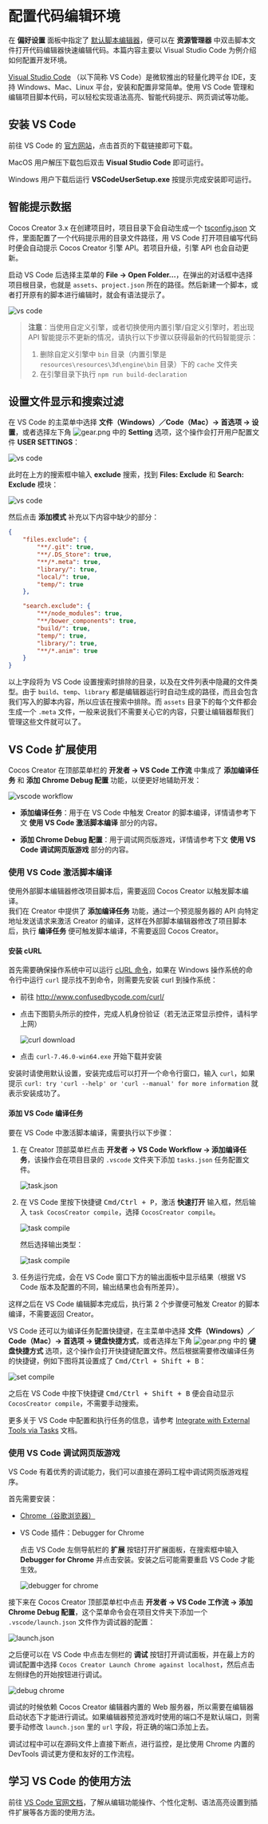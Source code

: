 # 配置代码编辑环境

在 **偏好设置** 面板中指定了 [默认脚本编辑器](../editor/preferences/index.md#%E5%A4%96%E9%83%A8%E7%A8%8B%E5%BA%8F)，便可以在 **资源管理器** 中双击脚本文件打开代码编辑器快速编辑代码。本篇内容主要以 Visual Studio Code 为例介绍如何配置开发环境。

[Visual Studio Code](https://code.visualstudio.com/) （以下简称 VS Code）是微软推出的轻量化跨平台 IDE，支持 Windows、Mac、Linux 平台，安装和配置非常简单。使用 VS Code 管理和编辑项目脚本代码，可以轻松实现语法高亮、智能代码提示、网页调试等功能。

## 安装 VS Code

前往 VS Code 的 [官方网站](https://code.visualstudio.com/)，点击首页的下载链接即可下载。

MacOS 用户解压下载包后双击 **Visual Studio Code** 即可运行。

Windows 用户下载后运行 **VSCodeUserSetup.exe** 按提示完成安装即可运行。

## 智能提示数据

Cocos Creator 3.x 在创建项目时，项目目录下会自动生成一个 [tsconfig.json](tsconfig.md) 文件，里面配置了一个代码提示用的目录文件路径，用 VS Code 打开项目编写代码时便会自动提示 Cocos Creator 引擎 API。若项目升级，引擎 API 也会自动更新。

启动 VS Code 后选择主菜单的 **File -> Open Folder...**，在弹出的对话框中选择项目根目录，也就是 `assets`、`project.json` 所在的路径。然后新建一个脚本，或者打开原有的脚本进行编辑时，就会有语法提示了。

![vs code](coding-setup/vscode.png)

> **注意**：当使用自定义引擎，或者切换使用内置引擎/自定义引擎时，若出现 API 智能提示不更新的情况，请执行以下步骤以获得最新的代码智能提示：
>
> 1. 删除自定义引擎中 `bin` 目录（内置引擎是 `resources\resources\3d\engine\bin` 目录）下的 `cache` 文件夹
> 2. 在引擎目录下执行 `npm run build-declaration`

## 设置文件显示和搜索过滤

在 VS Code 的主菜单中选择 **文件（Windows）／Code（Mac）-> 首选项 -> 设置**，或者选择左下角 ![gear.png](coding-setup/gear.png) 中的 **Setting** 选项，这个操作会打开用户配置文件 **USER SETTINGS**：

![vs code](coding-setup/vscode-setting.png)

此时在上方的搜索框中输入 **exclude** 搜索，找到 **Files: Exclude** 和 **Search: Exclude** 模块：

![vs code](coding-setup/vscode-exclude.png)

然后点击 **添加模式** 补充以下内容中缺少的部分：

```json
{
    "files.exclude": {
        "**/.git": true,
        "**/.DS_Store": true,
        "**/*.meta": true,
        "library/": true,
        "local/": true,
        "temp/": true
    },

    "search.exclude": {
        "**/node_modules": true,
        "**/bower_components": true,
        "build/": true,
        "temp/": true,
        "library/": true,
        "**/*.anim": true
    }
}
```

以上字段将为 VS Code 设置搜索时排除的目录，以及在文件列表中隐藏的文件类型。由于 `build`、`temp`、`library` 都是编辑器运行时自动生成的路径，而且会包含我们写入的脚本内容，所以应该在搜索中排除。而 `assets` 目录下的每个文件都会生成一个 `.meta` 文件，一般来说我们不需要关心它的内容，只要让编辑器帮我们管理这些文件就可以了。

## VS Code 扩展使用

Cocos Creator 在顶部菜单栏的 **开发者 -> VS Code 工作流** 中集成了 **添加编译任务** 和 **添加 Chrome Debug 配置** 功能，以便更好地辅助开发：

![vscode workflow](coding-setup/vscode-workflow.png)

- **添加编译任务**：用于在 VS Code 中触发 Creator 的脚本编译，详情请参考下文 **使用 VS Code 激活脚本编译** 部分的内容。

- **添加 Chrome Debug 配置**：用于调试网页版游戏，详情请参考下文 **使用 VS Code 调试网页版游戏** 部分的内容。

### 使用 VS Code 激活脚本编译

使用外部脚本编辑器修改项目脚本后，需要返回 Cocos Creator 以触发脚本编译。<br>
我们在 Creator 中提供了 **添加编译任务** 功能，通过一个预览服务器的 API 向特定地址发送请求来激活 Creator 的编译，这样在外部脚本编辑器修改了项目脚本后，执行 **编译任务** 便可触发脚本编译，不需要返回 Cocos Creator。

#### 安装 cURL

首先需要确保操作系统中可以运行 [cURL 命令](https://curl.haxx.se/)，如果在 Windows 操作系统的命令行中运行 `curl` 提示找不到命令，则需要先安装 curl 到操作系统：

- 前往 <http://www.confusedbycode.com/curl/>

- 点击下图箭头所示的控件，完成人机身份验证（若无法正常显示控件，请科学上网）

    ![curl download](coding-setup/curl-download.png)

- 点击 `curl-7.46.0-win64.exe` 开始下载并安装

安装时请使用默认设置，安装完成后可以打开一个命令行窗口，输入 `curl`，如果提示 `curl: try 'curl --help' or 'curl --manual' for more information` 就表示安装成功了。

#### 添加 VS Code 编译任务

要在 VS Code 中激活脚本编译，需要执行以下步骤：

1. 在 Creator 顶部菜单栏点击 **开发者 -> VS Code Workflow -> 添加编译任务**，该操作会在项目目录的 `.vscode` 文件夹下添加 `tasks.json` 任务配置文件。

    ![task.json](coding-setup/tasks-json.png)

2. 在 VS Code 里按下快捷键 <kbd>Cmd/Ctrl + P</kbd>，激活 **快速打开** 输入框，然后输入 `task CocosCreator compile`，选择 `CocosCreator compile`。

    ![task compile](coding-setup/task-compile.png)

    然后选择输出类型：

    ![task compile](coding-setup/run-task.png)

3. 任务运行完成，会在 VS Code 窗口下方的输出面板中显示结果（根据 VS Code 版本及配置的不同，输出结果也会有所差异）。

这样之后在 VS Code 编辑脚本完成后，执行第 2 个步骤便可触发 Creator 的脚本编译，不需要返回 Creator。

VS Code 还可以为编译任务配置快捷键，在主菜单中选择 **文件（Windows）／Code（Mac）-> 首选项 -> 键盘快捷方式**，或者选择左下角 ![gear.png](coding-setup/gear.png) 中的 **键盘快捷方式** 选项，这个操作会打开快捷键配置文件。然后根据需要修改编译任务的快捷键，例如下图将其设置成了 <kbd>Cmd/Ctrl + Shift + B</kbd>：

![set compile](coding-setup/set-compile.png)

之后在 VS Code 中按下快捷键 <kbd>Cmd/Ctrl + Shift + B</kbd> 便会自动显示 `CocosCreator compile`，不需要手动搜索。

更多关于 VS Code 中配置和执行任务的信息，请参考 [Integrate with External Tools via Tasks](https://code.visualstudio.com/docs/editor/tasks) 文档。

### 使用 VS Code 调试网页版游戏

VS Code 有着优秀的调试能力，我们可以直接在源码工程中调试网页版游戏程序。

首先需要安装：

- [Chrome（谷歌浏览器）](https://www.google.com/chrome/)

- VS Code 插件：Debugger for Chrome

  点击 VS Code 左侧导航栏的 **扩展** 按钮打开扩展面板，在搜索框中输入 **Debugger for Chrome** 并点击安装。安装之后可能需要重启 VS Code 才能生效。

  ![debugger for chrome](coding-setup/debugger-for-chrome.png)

接下来在 Cocos Creator 顶部菜单栏中点击 **开发者 -> VS Code 工作流 -> 添加 Chrome Debug 配置**，这个菜单命令会在项目文件夹下添加一个 `.vscode/launch.json` 文件作为调试器的配置：

![launch.json](coding-setup/launch-json.png)

之后便可以在 VS Code 中点击左侧栏的 **调试** 按钮打开调试面板，并在最上方的调试配置中选择 `Cocos Creator Launch Chrome against localhost`，然后点击左侧绿色的开始按钮进行调试。

![debug chrome](coding-setup/debug-chrome.png)

调试的时候依赖 Cocos Creator 编辑器内置的 Web 服务器，所以需要在编辑器启动状态下才能进行调试。如果编辑器预览游戏时使用的端口不是默认端口，则需要手动修改 `launch.json` 里的 `url` 字段，将正确的端口添加上去。

调试过程中可以在源码文件上直接下断点，进行监控，是比使用 Chrome 内置的 DevTools 调试更方便和友好的工作流程。

## 学习 VS Code 的使用方法

前往 [VS Code 官网文档](https://code.visualstudio.com/Docs)，了解从编辑功能操作、个性化定制、语法高亮设置到插件扩展等各方面的使用方法。
